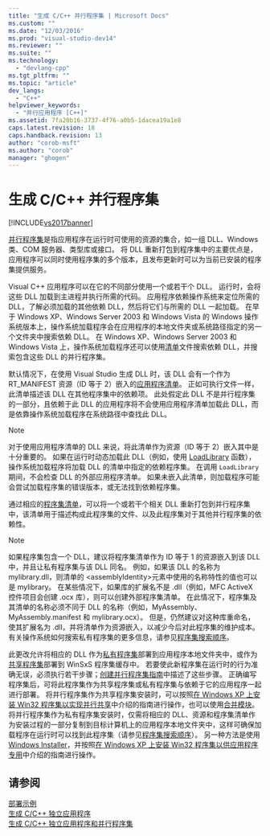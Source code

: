 ```yaml
---
title: "生成 C/C++ 并行程序集 | Microsoft Docs"
ms.custom: ""
ms.date: "12/03/2016"
ms.prod: "visual-studio-dev14"
ms.reviewer: ""
ms.suite: ""
ms.technology: 
  - "devlang-cpp"
ms.tgt_pltfrm: ""
ms.topic: "article"
dev_langs: 
  - "C++"
helpviewer_keywords: 
  - "并行应用程序 [C++]"
ms.assetid: 7fa20b16-3737-4f76-a0b5-1dacea19a1e8
caps.latest.revision: 18
caps.handback.revision: 13
author: "corob-msft"
ms.author: "corob"
manager: "ghogen"
---
```

# 生成 C/C++ 并行程序集
[!INCLUDE[vs2017banner](../assembler/inline/includes/vs2017banner.md)]

[并行程序集](_win32_side_by_side_assemblies)是指应用程序在运行时可使用的资源的集合，如一组 DLL、Windows 类、COM 服务器、类型库或接口。  将 DLL 重新打包到程序集中的主要优点是，应用程序可以同时使用程序集的多个版本，且发布更新时可以为当前已安装的程序集提供服务。  
  
 Visual C\+\+ 应用程序可以在它的不同部分使用一个或若干个 DLL。  运行时，会将这些 DLL 加载到主进程并执行所需的代码。  应用程序依赖操作系统来定位所需的 DLL，了解必须加载的其他依赖 DLL，然后将它们与所需的 DLL 一起加载。  在早于 Windows XP、Windows Server 2003 和 Windows Vista 的 Windows 操作系统版本上，操作系统加载程序会在应用程序的本地文件夹或系统路径指定的另一个文件夹中搜索依赖 DLL。  在 Windows XP、Windows Server 2003 和 Windows Vista 上，操作系统加载程序还可以使用[清单](http://msdn.microsoft.com/library/aa375365)文件搜索依赖 DLL，并搜索包含这些 DLL 的并行程序集。  
  
 默认情况下，在使用 Visual Studio 生成 DLL 时，该 DLL 会有一个作为 RT\_MANIFEST 资源（ID 等于 2）嵌入的[应用程序清单](http://msdn.microsoft.com/library/aa374191)。  正如可执行文件一样，此清单描述该 DLL 在其他程序集中的依赖项。  此处假定此 DLL 不是并行程序集的一部分，且依赖于此 DLL 的应用程序将不会使用应用程序清单加载此 DLL，而是依靠操作系统加载程序在系统路径中查找此 DLL。  
  
> [!NOTE]
>  对于使用应用程序清单的 DLL 来说，将此清单作为资源（ID 等于 2）嵌入其中是十分重要的。  如果在运行时动态加载此 DLL（例如，使用 [LoadLibrary](http://msdn.microsoft.com/library/windows/desktop/ms684175) 函数），操作系统加载程序将加载 DLL 的清单中指定的依赖程序集。  在调用 `LoadLibrary` 期间，不会检查 DLL 的外部应用程序清单。  如果未嵌入此清单，则加载程序可能会尝试加载程序集的错误版本，或无法找到依赖程序集。  
  
 通过相应的[程序集清单](http://msdn.microsoft.com/library/aa374219)，可以将一个或若干个相关 DLL 重新打包到并行程序集中，该清单用于描述构成此程序集的文件、以及此程序集对于其他并行程序集的依赖性。  
  
> [!NOTE]
>  如果程序集包含一个 DLL，建议将程序集清单作为 ID 等于 1 的资源嵌入到该 DLL 中，并且让私有程序集与该 DLL 同名。  例如，如果该 DLL 的名称为 mylibrary.dll，则清单的 \<assemblyIdentity\>元素中使用的名称特性的值也可以是 mylibrary。  在某些情况下，如果库的扩展名不是 .dll（例如，MFC ActiveX 控件项目会创建 .ocx 库），则可以创建外部程序集清单。  在此情况下，程序集及其清单的名称必须不同于 DLL 的名称（例如，MyAssembly、MyAssembly.manifest 和 mylibrary.ocx）。  但是，仍然建议对这种库重命名，使其扩展名为 .dll，并将清单作为资源嵌入，以减少今后对此程序集的维护成本。  有关操作系统如何搜索私有程序集的更多信息，请参见[程序集搜索顺序](http://msdn.microsoft.com/library/aa374224)。  
  
 此更改允许将相应的 DLL 作为[私有程序集](_win32_private_assemblies)部署到应用程序本地文件夹中，或作为[共享程序集](https://msdn.microsoft.com/en-us/library/aa375996.aspx)部署到 WinSxS 程序集缓存中。  若要使此新程序集在运行时的行为准确无误，必须执行若干步骤；[创建并行程序集指南](http://msdn.microsoft.com/library/aa375155)中描述了这些步骤。  正确编写程序集后，可将此程序集作为共享程序集或私有程序集与依赖于它的应用程序一起进行部署。  将并行程序集作为共享程序集安装时，可以按照[在 Windows XP 上安装 Win32 程序集以实现并行共享](http://msdn.microsoft.com/library/aa369532)中介绍的指南进行操作，也可以使用[合并模块](http://msdn.microsoft.com/library/aa369820)。  将并行程序集作为私有程序集安装时，仅需将相应的 DLL、资源和程序集清单作为安装过程的一部分复制到目标计算机上的应用程序本地文件夹中，这样可确保加载程序在运行时可以找到此程序集（请参见[程序集搜索顺序](http://msdn.microsoft.com/library/aa374224)）。  另一种方法是使用 [Windows Installer](http://msdn.microsoft.com/library/cc185688)，并按照[在 Windows XP 上安装 Win32 程序集以供应用程序专用](http://msdn.microsoft.com/library/aa369534)中介绍的指南进行操作。  
  
## 请参阅  
 [部署示例](../ide/deployment-examples.md)   
 [生成 C\/C\+\+ 独立应用程序](../build/building-c-cpp-isolated-applications.md)   
 [生成 C\/C\+\+ 独立应用程序和并行程序集](../build/building-c-cpp-isolated-applications-and-side-by-side-assemblies.md)